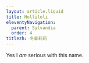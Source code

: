 ```yaml
---
layout: article.liquid
title: Holliloli
eleventyNavigation:
  parent: Sylvandia
  order: 4
titlezh: 冬青莉莉
---
```


Yes I *am* serious with this name.
